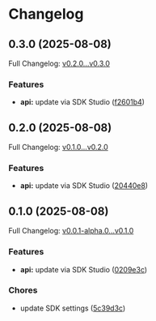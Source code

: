 # Changelog

## 0.3.0 (2025-08-08)

Full Changelog: [v0.2.0...v0.3.0](https://github.com/felixs8696/delegate-python/compare/v0.2.0...v0.3.0)

### Features

* **api:** update via SDK Studio ([f2601b4](https://github.com/felixs8696/delegate-python/commit/f2601b48a1dce9276d6e722de0188523856ffbbf))

## 0.2.0 (2025-08-08)

Full Changelog: [v0.1.0...v0.2.0](https://github.com/felixs8696/delegate-python/compare/v0.1.0...v0.2.0)

### Features

* **api:** update via SDK Studio ([20440e8](https://github.com/felixs8696/delegate-python/commit/20440e89012301202cdff0c78367407da76acadd))

## 0.1.0 (2025-08-08)

Full Changelog: [v0.0.1-alpha.0...v0.1.0](https://github.com/felixs8696/delegate-python/compare/v0.0.1-alpha.0...v0.1.0)

### Features

* **api:** update via SDK Studio ([0209e3c](https://github.com/felixs8696/delegate-python/commit/0209e3cd5c06f180ae4a803471dd3092993b7fd7))


### Chores

* update SDK settings ([5c39d3c](https://github.com/felixs8696/delegate-python/commit/5c39d3cc40b2c8442877d61676a289cd07ba11fe))
